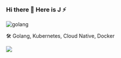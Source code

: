 ### Hi there 👋   Here is J ⚡

<!--
**CormickKneey/CormickKneey** is a ✨ _special_ ✨ repository because its `README.md` (this file) appears on your GitHub profile.

Here are some ideas to get you started:

- 🔭 I’m currently working on ...
- 🌱 I’m currently learning ...
- 👯 I’m looking to collaborate on ...
- 🤔 I’m looking for help with ...
- 💬 Ask me about ...
- 📫 How to reach me: ...
- 😄 Pronouns: ...
- ⚡ Fun fact: ...
-->


![golang](https://i.postimg.cc/Y9QmLVgD/IMG-313.jpg)


:hammer_and_wrench: Golang, Kubernetes, Cloud Native, Docker

<a href="https://github.com/anuraghazra/github-readme-stats">
  <img align="left" src="https://github-readme-stats.vercel.app/api?username=CormickKneey&show_icons=true&theme=vue-dark" />
</a>
